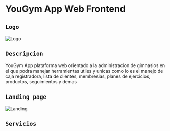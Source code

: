 # YouGym App Web Frontend
## `Logo`
![Logo](https://github.com/VictorArdila/YouGym-App-Web-Frontend/assets/89551043/3748d9e2-aaf7-4c20-a822-ad2562c6e711)

## `Descripcion`
YouGym App plataforma web orientado a la administracion de gimnasios en el que podra manejar herramientas utiles y unicas como lo es el manejo de caja registradora, lista de clientes, membresias, planes de ejercicios, productos, seguimientos y demas

## `Landing page`

![Landing](https://github.com/VictorArdila/YouGym-App-Web-Frontend/assets/89551043/a434c012-039f-411f-ab72-474065add6fd)

## `Servicios`






